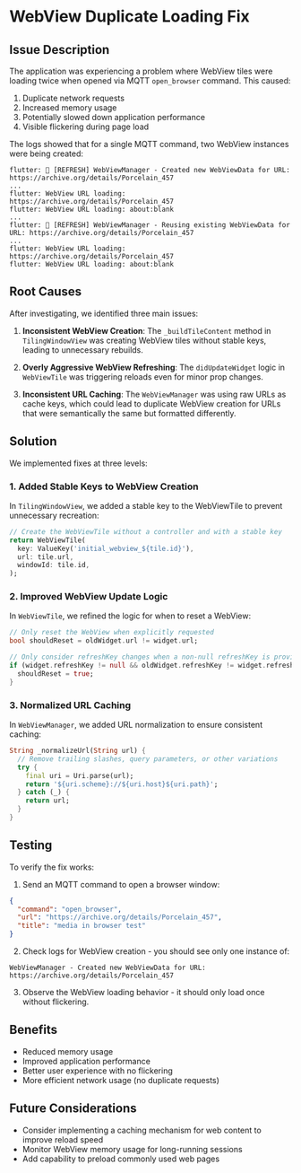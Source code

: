 # WebView Duplicate Loading Fix

## Issue Description

The application was experiencing a problem where WebView tiles were loading twice when opened via MQTT `open_browser` command. This caused:

1. Duplicate network requests
2. Increased memory usage
3. Potentially slowed down application performance
4. Visible flickering during page load

The logs showed that for a single MQTT command, two WebView instances were being created:
```
flutter: 🔄 [REFRESH] WebViewManager - Created new WebViewData for URL: https://archive.org/details/Porcelain_457
...
flutter: WebView URL loading: https://archive.org/details/Porcelain_457
flutter: WebView URL loading: about:blank
...
flutter: 🔄 [REFRESH] WebViewManager - Reusing existing WebViewData for URL: https://archive.org/details/Porcelain_457
...
flutter: WebView URL loading: https://archive.org/details/Porcelain_457
flutter: WebView URL loading: about:blank
```

## Root Causes

After investigating, we identified three main issues:

1. **Inconsistent WebView Creation**: The `_buildTileContent` method in `TilingWindowView` was creating WebView tiles without stable keys, leading to unnecessary rebuilds.

2. **Overly Aggressive WebView Refreshing**: The `didUpdateWidget` logic in `WebViewTile` was triggering reloads even for minor prop changes.

3. **Inconsistent URL Caching**: The `WebViewManager` was using raw URLs as cache keys, which could lead to duplicate WebView creation for URLs that were semantically the same but formatted differently.

## Solution

We implemented fixes at three levels:

### 1. Added Stable Keys to WebView Creation

In `TilingWindowView`, we added a stable key to the WebViewTile to prevent unnecessary recreation:

```dart
// Create the WebViewTile without a controller and with a stable key
return WebViewTile(
  key: ValueKey('initial_webview_${tile.id}'),
  url: tile.url,
  windowId: tile.id,
);
```

### 2. Improved WebView Update Logic

In `WebViewTile`, we refined the logic for when to reset a WebView:

```dart
// Only reset the WebView when explicitly requested
bool shouldReset = oldWidget.url != widget.url;

// Only consider refreshKey changes when a non-null refreshKey is provided
if (widget.refreshKey != null && oldWidget.refreshKey != widget.refreshKey) {
  shouldReset = true;
}
```

### 3. Normalized URL Caching

In `WebViewManager`, we added URL normalization to ensure consistent caching:

```dart
String _normalizeUrl(String url) {
  // Remove trailing slashes, query parameters, or other variations
  try {
    final uri = Uri.parse(url);
    return '${uri.scheme}://${uri.host}${uri.path}';
  } catch (_) {
    return url;
  }
}
```

## Testing

To verify the fix works:

1. Send an MQTT command to open a browser window:
```json
{
  "command": "open_browser",
  "url": "https://archive.org/details/Porcelain_457",
  "title": "media in browser test"
}
```

2. Check logs for WebView creation - you should see only one instance of:
```
WebViewManager - Created new WebViewData for URL: https://archive.org/details/Porcelain_457
```

3. Observe the WebView loading behavior - it should only load once without flickering.

## Benefits

- Reduced memory usage
- Improved application performance
- Better user experience with no flickering
- More efficient network usage (no duplicate requests)

## Future Considerations

- Consider implementing a caching mechanism for web content to improve reload speed
- Monitor WebView memory usage for long-running sessions
- Add capability to preload commonly used web pages
